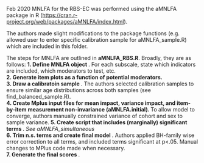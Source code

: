 Feb 2020
MNLFA for the RBS-EC was performed using the aMNLFA package in R (https://cran.r-project.org/web/packages/aMNLFA/index.html).  

The authors made slight modifications to the package functions (e.g. allowed user to enter specific calibration sample for aMNLFA_sample.R) which are included in this folder.  

The steps for MNLFA are outlined in <b>aMNLFA_RBS.R</b>. Broadly, they are as follows:
<b> 1. Define MNLFA object </b>. For each subscale, state which indicators are included, which moderators to  test, etc.  
<b> 2. Generate item plots as a function of potential moderators. </b>  
<b> 3. Draw a calibratoin sample </b>.  The authors selected calibration samples to ensure similar age distributions across both samples (see find_balanced_sample.R).  
<b> 4. Create Mplus input files for mean impact, variance impact, and item-by-item measurement non-invariance (aMNLFA.initial). </b> To allow model to converge, authors manually constrained variance of cohort and sex to sample variance. 
<b>5. Create script that includes (marginally) significant terms </b>. *See aMNLFA_simultaneous*  
<b>6. Trim n.s. terms and create final model </b>. Authors applied BH-family wise error correction to all terms, and included terms significant at p<.05. Manual changes to MPlus code made when necessary.  
<b>7. Generate the final scores </b>. 


 



